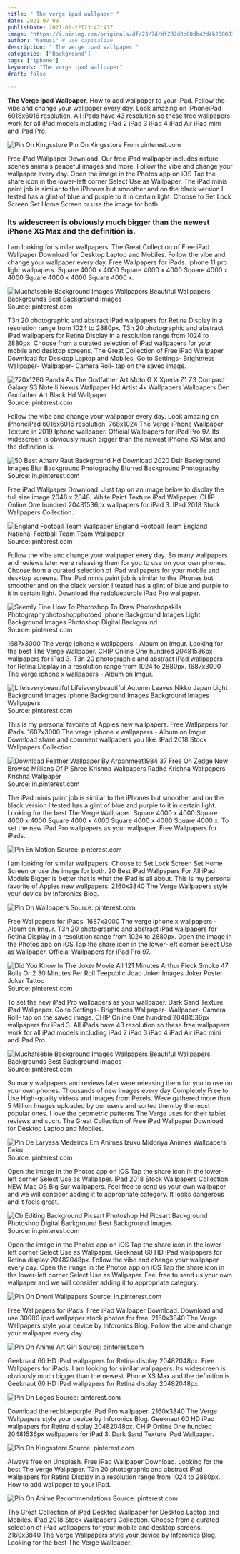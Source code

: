 ```yaml
---
title: " The verge ipad wallpaper "
date: 2021-07-08
publishDate: 2021-01-22T23:47:41Z
image: "https://i.pinimg.com/originals/df/23/7d/df237d8c80db42d4b238003da84603cb.png"
author: "Namusi" # use capitalize
description: " The verge ipad wallpaper "
categories: ["Background"]
tags: ["iphone"]
keywords: "The verge ipad wallpaper"
draft: false

---
```



**The Verge Ipad Wallpaper**. How to add wallpaper to your iPad. Follow the vibe and change your wallpaper every day. Look amazing on iPhoneiPad 6016x6016 resolution. All iPads have 43 resolution so these free wallpapers work for all iPad models including iPad 2 iPad 3 iPad 4 iPad Air iPad mini and iPad Pro.

![Pin On Kingsstore](https://i.pinimg.com/564x/b1/d3/21/b1d3213442c8d2e10fad0e0b39aadaed.jpg "Pin On Kingsstore")
Pin On Kingsstore From pinterest.com


Free iPad Wallpaper Download. Our free iPad wallpaper includes nature scenes animals peaceful images and more. Follow the vibe and change your wallpaper every day. Open the image in the Photos app on iOS Tap the share icon in the lower-left corner Select Use as Wallpaper. The iPad minis paint job is similar to the iPhones but smoother and on the black version I tested has a glint of blue and purple to it in certain light. Choose to Set Lock Screen Set Home Screen or use the image for both.

### Its widescreen is obviously much bigger than the newest iPhone XS Max and the definition is.

I am looking for similar wallpapers. The Great Collection of Free iPad Wallpaper Download for Desktop Laptop and Mobiles. Follow the vibe and change your wallpaper every day. Free Wallpapers for iPads. Iphone 11 pro light wallpapers. Square 4000 x 4000 Square 4000 x 4000 Square 4000 x 4000 Square 4000 x 4000 Square 4000 x.


![Muchatseble Background Images Wallpapers Beautiful Wallpapers Backgrounds Best Background Images](https://i.pinimg.com/originals/5d/a9/31/5da931c0333de9b895b9b79aa3fae7e3.jpg "Muchatseble Background Images Wallpapers Beautiful Wallpapers Backgrounds Best Background Images")
Source: pinterest.com

T3n 20 photographic and abstract iPad wallpapers for Retina Display in a resolution range from 1024 to 2880px. T3n 20 photographic and abstract iPad wallpapers for Retina Display in a resolution range from 1024 to 2880px. Choose from a curated selection of iPad wallpapers for your mobile and desktop screens. The Great Collection of Free iPad Wallpaper Download for Desktop Laptop and Mobiles. Go to Settings- Brightness Wallpaper- Wallpaper- Camera Roll- tap on the saved image.

![720x1280 Panda As The Godfather Art Moto G X Xperia Z1 Z3 Compact Galaxy S3 Note Ii Nexus Wallpaper Hd Artist 4k Wallpapers Wallpapers Den Godfather Art Black Hd Wallpaper](https://images.wallpapersden.com/image/download/panda-as-the-godfather-art_60637_1080x1920.jpg "720x1280 Panda As The Godfather Art Moto G X Xperia Z1 Z3 Compact Galaxy S3 Note Ii Nexus Wallpaper Hd Artist 4k Wallpapers Wallpapers Den Godfather Art Black Hd Wallpaper")
Source: pinterest.com

Follow the vibe and change your wallpaper every day. Look amazing on iPhoneiPad 6016x6016 resolution. 768x1024 The Verge iPhone Wallpaper Texture in 2019 Iphone wallpaper. Official Wallpapers for iPad Pro 97. Its widescreen is obviously much bigger than the newest iPhone XS Max and the definition is.

![50 Best Atharv Raut Background Hd Download 2020 Dslr Background Images Blur Background Photography Blurred Background Photography](https://i.pinimg.com/originals/ea/1d/c3/ea1dc3a5754dd9297c756535c53010e6.jpg "50 Best Atharv Raut Background Hd Download 2020 Dslr Background Images Blur Background Photography Blurred Background Photography")
Source: in.pinterest.com

Free iPad Wallpaper Download. Just tap on an image below to display the full size image 2048 x 2048. White Paint Texture iPad Wallpaper. CHIP Online One hundred 20481536px wallpapers for iPad 3. IPad 2018 Stock Wallpapers Collection.

![England Football Team Wallpaper England Football Team England National Football Team Team Wallpaper](https://i.pinimg.com/736x/98/d1/1b/98d11bed745260bafae6094f69649737.jpg "England Football Team Wallpaper England Football Team England National Football Team Team Wallpaper")
Source: pinterest.com

Follow the vibe and change your wallpaper every day. So many wallpapers and reviews later were releasing them for you to use on your own phones. Choose from a curated selection of iPad wallpapers for your mobile and desktop screens. The iPad minis paint job is similar to the iPhones but smoother and on the black version I tested has a glint of blue and purple to it in certain light. Download the redbluepurple iPad Pro wallpaper.

![Seemly Fine How To Photoshop To Draw Photoshopskils Photographyphotoshopphotoed Iphone Background Images Light Background Images Photoshop Digital Background](https://i.pinimg.com/736x/5b/fd/37/5bfd379ca788a0f32aeb3b3f88c12f97.jpg "Seemly Fine How To Photoshop To Draw Photoshopskils Photographyphotoshopphotoed Iphone Background Images Light Background Images Photoshop Digital Background")
Source: pinterest.com

1687x3000 The verge iphone x wallpapers - Album on Imgur. Looking for the best The Verge Wallpaper. CHIP Online One hundred 20481536px wallpapers for iPad 3. T3n 20 photographic and abstract iPad wallpapers for Retina Display in a resolution range from 1024 to 2880px. 1687x3000 The verge iphone x wallpapers - Album on Imgur.

![Lifeisverybeautiful Lifeisverybeautiful Autumn Leaves Nikko Japan Light Background Images Iphone Background Images Background Images Wallpapers](https://i.pinimg.com/564x/af/08/fd/af08fd1eb5e58816103059dc5c0dba13.jpg "Lifeisverybeautiful Lifeisverybeautiful Autumn Leaves Nikko Japan Light Background Images Iphone Background Images Background Images Wallpapers")
Source: pinterest.com

This is my personal favorite of Apples new wallpapers. Free Wallpapers for iPads. 1687x3000 The verge iphone x wallpapers - Album on Imgur. Download share and comment wallpapers you like. IPad 2018 Stock Wallpapers Collection.

![Download Feather Wallpaper By Arpanmeet1984 37 Free On Zedge Now Browse Millions Of P Shree Krishna Wallpapers Radhe Krishna Wallpapers Krishna Wallpaper](https://i.pinimg.com/originals/7f/66/e8/7f66e8278638da6654e080e758f1bee0.jpg "Download Feather Wallpaper By Arpanmeet1984 37 Free On Zedge Now Browse Millions Of P Shree Krishna Wallpapers Radhe Krishna Wallpapers Krishna Wallpaper")
Source: in.pinterest.com

The iPad minis paint job is similar to the iPhones but smoother and on the black version I tested has a glint of blue and purple to it in certain light. Looking for the best The Verge Wallpaper. Square 4000 x 4000 Square 4000 x 4000 Square 4000 x 4000 Square 4000 x 4000 Square 4000 x. To set the new iPad Pro wallpapers as your wallpaper. Free Wallpapers for iPads.

![Pin En Motion](https://i.pinimg.com/originals/35/02/73/350273ae3285c00cfee0fefa003882bd.jpg "Pin En Motion")
Source: pinterest.com

I am looking for similar wallpapers. Choose to Set Lock Screen Set Home Screen or use the image for both. 20 Best iPad Wallpapers For All iPad Models Bigger is better that is what the iPad is all about. This is my personal favorite of Apples new wallpapers. 2160x3840 The Verge Wallpapers style your device by Inforonics Blog.

![Pin On Wallpapers](https://prismic-io.s3.amazonaws.com/maydesigns%2F0d0e0d5d-23a1-4a81-a946-e6299eac2463_mobile-new-1.jpg "Pin On Wallpapers")
Source: pinterest.com

Free Wallpapers for iPads. 1687x3000 The verge iphone x wallpapers - Album on Imgur. T3n 20 photographic and abstract iPad wallpapers for Retina Display in a resolution range from 1024 to 2880px. Open the image in the Photos app on iOS Tap the share icon in the lower-left corner Select Use as Wallpaper. Official Wallpapers for iPad Pro 97.

![Did You Know In The Joker Movie All 121 Minutes Arthur Fleck Smoke 47 Rolls Or 2 30 Minutes Per Roll Teepublic Joaq Joker Images Joker Poster Joker Tattoo](https://i.pinimg.com/736x/dd/6e/a5/dd6ea570904643d22b2d6fdaa9314f9f.jpg "Did You Know In The Joker Movie All 121 Minutes Arthur Fleck Smoke 47 Rolls Or 2 30 Minutes Per Roll Teepublic Joaq Joker Images Joker Poster Joker Tattoo")
Source: pinterest.com

To set the new iPad Pro wallpapers as your wallpaper. Dark Sand Texture iPad Wallpaper. Go to Settings- Brightness Wallpaper- Wallpaper- Camera Roll- tap on the saved image. CHIP Online One hundred 20481536px wallpapers for iPad 3. All iPads have 43 resolution so these free wallpapers work for all iPad models including iPad 2 iPad 3 iPad 4 iPad Air iPad mini and iPad Pro.

![Muchatseble Background Images Wallpapers Beautiful Wallpapers Backgrounds Best Background Images](https://i.pinimg.com/600x315/5d/a9/31/5da931c0333de9b895b9b79aa3fae7e3.jpg "Muchatseble Background Images Wallpapers Beautiful Wallpapers Backgrounds Best Background Images")
Source: pinterest.com

So many wallpapers and reviews later were releasing them for you to use on your own phones. Thousands of new images every day Completely Free to Use High-quality videos and images from Pexels. Weve gathered more than 5 Million Images uploaded by our users and sorted them by the most popular ones. I love the geometric patterns The Verge uses for their tablet reviews and such. The Great Collection of Free iPad Wallpaper Download for Desktop Laptop and Mobiles.

![Pin De Laryssa Medeiros Em Animes Izuku Midoriya Animes Wallpapers Deku](https://i.pinimg.com/originals/bf/5a/73/bf5a732943d53cd114bfd006426220b7.jpg "Pin De Laryssa Medeiros Em Animes Izuku Midoriya Animes Wallpapers Deku")
Source: pinterest.com

Open the image in the Photos app on iOS Tap the share icon in the lower-left corner Select Use as Wallpaper. IPad 2018 Stock Wallpapers Collection. NEW Mac OS Big Sur wallpapers. Feel free to send us your own wallpaper and we will consider adding it to appropriate category. It looks dangerous and it feels great.

![Cb Editing Background Picsart Photoshop Hd Picsart Background Photoshop Digital Background Best Background Images](https://i.pinimg.com/564x/f5/06/a8/f506a8832d2161426271c3fdce296902.jpg "Cb Editing Background Picsart Photoshop Hd Picsart Background Photoshop Digital Background Best Background Images")
Source: in.pinterest.com

Open the image in the Photos app on iOS Tap the share icon in the lower-left corner Select Use as Wallpaper. Geeknaut 60 HD iPad wallpapers for Retina display 20482048px. Follow the vibe and change your wallpaper every day. Open the image in the Photos app on iOS Tap the share icon in the lower-left corner Select Use as Wallpaper. Feel free to send us your own wallpaper and we will consider adding it to appropriate category.

![Pin On Dhoni Wallpapers](https://i.pinimg.com/736x/46/10/85/46108553be9a832341c3f6d3724821d9.jpg "Pin On Dhoni Wallpapers")
Source: in.pinterest.com

Free Wallpapers for iPads. Free iPad Wallpaper Download. Download and use 30000 ipad wallpaper stock photos for free. 2160x3840 The Verge Wallpapers style your device by Inforonics Blog. Follow the vibe and change your wallpaper every day.

![Pin On Anime Art Girl](https://i.pinimg.com/474x/aa/b9/2f/aab92fcdc9cc27bac7f28406fcf2d965.jpg "Pin On Anime Art Girl")
Source: pinterest.com

Geeknaut 60 HD iPad wallpapers for Retina display 20482048px. Free Wallpapers for iPads. I am looking for similar wallpapers. Its widescreen is obviously much bigger than the newest iPhone XS Max and the definition is. Geeknaut 60 HD iPad wallpapers for Retina display 20482048px.

![Pin On Logos](https://orig00.deviantart.net/186a/f/2017/343/f/0/vegas_golden_knights_noise_wallpaper_by_vivavgk-dbw6ivu.jpg "Pin On Logos")
Source: pinterest.com

Download the redbluepurple iPad Pro wallpaper. 2160x3840 The Verge Wallpapers style your device by Inforonics Blog. Geeknaut 60 HD iPad wallpapers for Retina display 20482048px. CHIP Online One hundred 20481536px wallpapers for iPad 3. Dark Sand Texture iPad Wallpaper.

![Pin On Kingsstore](https://i.pinimg.com/564x/b1/d3/21/b1d3213442c8d2e10fad0e0b39aadaed.jpg "Pin On Kingsstore")
Source: pinterest.com

Always free on Unsplash. Free iPad Wallpaper Download. Looking for the best The Verge Wallpaper. T3n 20 photographic and abstract iPad wallpapers for Retina Display in a resolution range from 1024 to 2880px. How to add wallpaper to your iPad.

![Pin On Anime Recommendations](https://i.pinimg.com/originals/df/23/7d/df237d8c80db42d4b238003da84603cb.png "Pin On Anime Recommendations")
Source: pinterest.com

The Great Collection of iPad Desktop Wallpaper for Desktop Laptop and Mobiles. IPad 2018 Stock Wallpapers Collection. Choose from a curated selection of iPad wallpapers for your mobile and desktop screens. 2160x3840 The Verge Wallpapers style your device by Inforonics Blog. Looking for the best The Verge Wallpaper.

